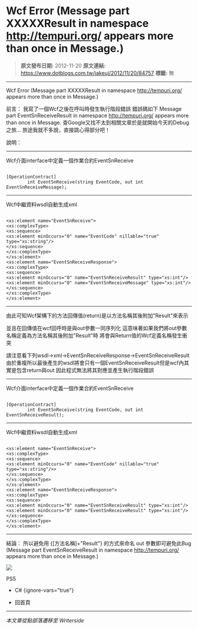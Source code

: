 # Wcf Error (Message part XXXXXResult in namespace http://tempuri.org/ appears more than once in Message.)

> **原文發布日期:** 2012-11-20
> **原文連結:** https://www.dotblogs.com.tw/jakeuj/2012/11/20/84757
> **標籤:** 無

---

Wcf Error (Message part XXXXXResult in namespace http://tempuri.org/ appears more than once in Message.)

前言：
我寫了一個Wcf之後在呼叫時發生執行階段錯誤
錯誤碼如下
Message part EventSnReceiveResult in namespace http://tempuri.org/ appears more than once in Message.
查Google又找不太到相關文章於是就開始今天的Debug之旅...
旅途我就不多說，直接跳心得部分吧！

說明：

---

Wcf介面interface中定義一個作業合約EventSnReceive

```

[OperationContract]
        int EventSnReceive(string EventCode, out int EventSnReceiveMessage);
```

---

Wcf中繼資料wsdl自動生成xml

```

<xs:element name="EventSnReceive">
<xs:complexType>
<xs:sequence>
<xs:element minOccurs="0" name="EventCode" nillable="true" type="xs:string"/>
</xs:sequence>
</xs:complexType>
</xs:element>
<xs:element name="EventSnReceiveResponse">
<xs:complexType>
<xs:sequence>
<xs:element minOccurs="0" name="EventSnReceiveResult" type="xs:int"/>
<xs:element minOccurs="0" name="EventSnReceiveMessage" type="xs:int"/>
</xs:sequence>
</xs:complexType>
</xs:element>
```

---

由此可知Wcf架構下的方法回傳值(return)是以方法名稱其後附加"Result"來表示

並且在回傳值在wcf回呼時是與out參數一同序列化
這意味著如果我們將out參數名稱定義為方法名稱其後附加"Result"時
將會與Return值的Wcf定義名稱發生衝突

請注意看下列wsdl->xml->EventSnReceiveResponse->EventSnReceiveResult
由於重複所以最後產生的wsdl將會只有一個EventSnReceiveResult但是wcf內其實是包含return與out
因此程式無法將其對應並產生執行階段錯誤

---

Wcf介面interface中定義一個作業合約EventSnReceive

```

[OperationContract]
        int EventSnReceive(string EventCode, out int EventSnReceiveResult);
```

---

Wcf中繼資料wsdl自動生成xml

```

<xs:element name="EventSnReceive">
<xs:complexType>
<xs:sequence>
<xs:element minOccurs="0" name="EventCode" nillable="true" type="xs:string"/>>
</xs:sequence>
</xs:complexType>
</xs:element>
<xs:element name="EventSnReceiveResponse">
<xs:complexType>
<xs:sequence>
<xs:element minOccurs="0" name="EventSnReceiveResult" type="xs:int"/>
<xs:element minOccurs="0" name="EventSnReceiveResult" type="xs:int"/>
</xs:sequence>
</xs:complexType>
</xs:element>
```

---

結論：
所以避免用 {[方法名稱]+"Result"} 的方式來命名 out 參數即可避免此Bug
(Message part EventSnReceiveResult in namespace http://tempuri.org/ appears more than once in Message.)

![](https://card.psnprofiles.com/1/jakeuj.png)

PS5

* C#
{ignore-vars="true"}

* 回首頁

---

*本文章從點部落遷移至 Writerside*
